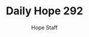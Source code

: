 ---
image: /assets/img/daily-hope-default-artwork.png
title: Daily Hope 292
number: 292
categories:
  - Daily Hope
author: Hope Staff
notes: Daily Hope 292
embed: >-
  <iframe src="https://open.spotify.com/embed/episode/3IkPRsIUtssSYDUTRjDxz9?utm_source=generator" width="400px" height="102px" frameborder=“0" scrolling=“no”></iframe>
---